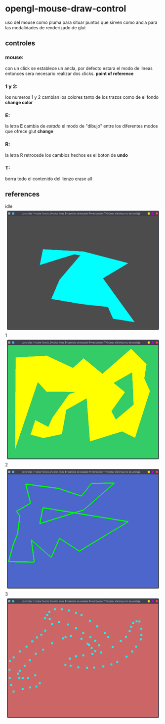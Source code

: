 # opengl-mouse-draw-control
uso del mouse como pluma para situar puntos que sirven como ancla para las modalidades de renderizado de glut

## controles

### mouse: 
con un click se establece un ancla, por defecto estara el modo de lineas entonces sera necesario realizar dos clicks.
**point of reference**

### 1 y 2: 
los numeros 1 y 2 cambian los colores tanto de los trazos como de el fondo 
**change color**

### E: 
la letra **E** cambia de _estado_ el modo de "dibujo" entre los diferentes modos que ofrece glut
**change**

### R:
la letra R retrocede los cambios hechos es el boton de
**undo**

### T:

borra todo el contenido del lienzo
erase all

## references
idle
![idle](idle.png?raw=true "idle")
1
![uno](1.png?raw=true "uno")
2
![dos](2.png?raw=true "dos")
3
![tres](3.png?raw=true "tres")





